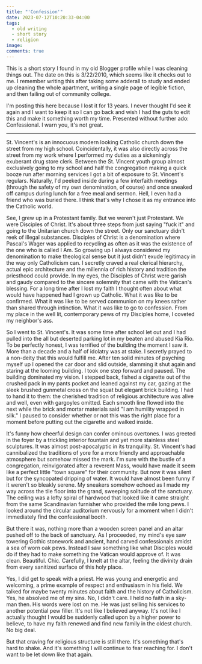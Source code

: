 ```yaml
---
title: "'Confession'"
date: 2023-07-12T10:20:33-04:00
tags:
  - old writing
  - short story
  - religion
image:
comments: true
---
```


This is a short story I found in my old Blogger profile while I was cleaning things out. The date on this is 3/22/2010, which seems like it checks out to me. I remember writing this after taking some adderall to study and ended up cleaning the whole apartment, writing a single page of legible fiction, and then failing out of community college.

I'm posting this here because I lost it for 13 years. I never thought I'd see it again and I want to keep it so I can go back and wish I had the guts to edit this and make it something worth my time. Presented without further ado: Confessional. I warn you, it's not great.

--- 

St. Vincent's is an innocuous modern looking Catholic church down the street from my high school. Coincidentally, it was also directly across the street from my work where I performed my duties as a sickeningly exuberant drug store clerk. Between the St. Vincent youth group almost exclusively going to my school and half the congregation making a quick booze run after morning services I got a bit of exposure to St. Vincent's regulars. Naturally, I'd peeked inside during a few interfaith meetings (through the safety of my own denomination, of course) and once sneaked off campus during lunch for a free meal and sermon. Hell, I even had a friend who was buried there. I think that's why I chose it as my entrance into the Catholic world.

See, I grew up in a Protestant family. But we weren't just Protestant. We were Disciples of Christ. It's about three steps from just saying "fuck it" and going to the Unitarian church down the street. Only our sanctuary didn't reek of illegal substances. Disciples of Christ is a denomination where Pascal's Wager was applied to recycling as often as it was the existence of the one who is called I Am. So growing up I always considered my denomination to make theological sense but it just didn't exude legitimacy in the way only Catholicism can. I secretly craved a real clerical hierarchy, actual epic architecture and the millennia of rich history and tradition the priesthood could provide. In my eyes, the Disciples of Christ were garish and gaudy compared to the sincere solemnity that came with the Vatican's blessing. For a long time after I lost my faith I thought often about what would have happened had I grown up Catholic. What it was like to be confirmed. What it was like to be served communion on my knees rather than shared through intinction. What it was like to go to confession. From my place in the well lit, contemporary pews of my Disciples home, I coveted my neighbor's ass.

So I went to St. Vincent's. It was some time after school let out and I had pulled into the all but deserted parking lot in my beaten and abused Kia Rio. To be perfectly honest, I was terrified of the building the moment I saw it. More than a decade and a half of idolatry was at stake. I secretly prayed to a non-deity that this would fulfill me. After ten solid minutes of psyching myself up I opened the car door and slid outside, slamming it shut again and staring at the looming building. I took one step forward and paused. The building dominated my vision. I stepped back, fished a cigarette out of the crushed pack in my pants pocket and leaned against my car, gazing at the sleek brushed gunmetal cross on the squat but elegant brick building. I had to hand it to them: the cherished tradition of religious architecture was alive and well, even with gargoyles omitted. Each smooth line flowed into the next while the brick and mortar materials said "I am humility wrapped in silk." I paused to consider whether or not this was the right place for a moment before putting out the cigarette and walked inside.

It's funny how cheerful design can confer ominous overtones. I was greeted in the foyer by a trickling interior fountain and yet more stainless steel sculptures. It was almost post-apocalyptic in its tranquility. St. Vincent's had cannibalized the traditions of yore for a more friendly and approachable atmosphere but somehow missed the mark. I'm sure with the bustle of a congregation, reinvigorated after a reverent Mass, would have made it seem like a perfect little "town square" for their community. But now it was silent but for the syncopated dripping of water. It would have almost been funny if it weren't so bleakly serene. My sneakers somehow echoed as I made my way across the tile floor into the grand, sweeping solitude of the sanctuary. The ceiling was a lofty spiral of hardwood that looked like it came straight from the same Scandinavian furnisher who provided the mile long pews. I looked around the circular auditorium nervously for a moment when I didn't immediately find the confessional booth.

But there it was, nothing more than a wooden screen panel and an altar pushed off to the back of sanctuary. As I proceeded, my mind's eye saw towering Gothic stonework and ancient, hand carved confessionals amidst a sea of worn oak pews. Instead I saw something like what Disciples would do if they had to make something the Vatican would approve of. It was clean. Beautiful. Chic. Carefully, I knelt at the altar, feeling the divinity drain from every sanitized surface of this holy place.

Yes, I did get to speak with a priest. He was young and energetic and welcoming, a prime example of respect and enthusiasm in his field. We talked for maybe twenty minutes about faith and the history of Catholicism. Yes, he absolved me of my sins. No, I didn't care. I held no faith in a sky-man then. His words were lost on me. He was just selling his services to another potential pew filler. It's not like I believed anyway. It's not like I actually thought I would be suddenly called upon by a higher power to believe, to have my faith renewed and find new family in the oldest church. No big deal.

But that craving for religious structure is still there. It's something that's hard to shake. And it's something I will continue to fear reaching for. I don't want to be let down like that again.